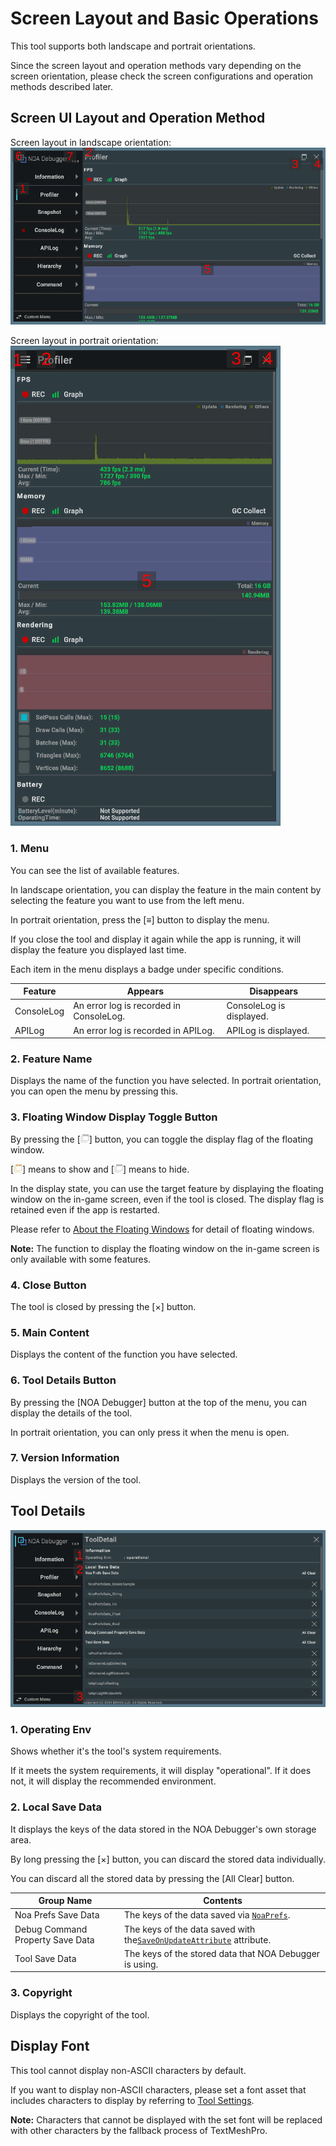 # Screen Layout and Basic Operations

This tool supports both landscape and portrait orientations.

Since the screen layout and operation methods vary depending on the screen orientation, please check the screen
configurations and operation methods described later.

## Screen UI Layout and Operation Method

Screen layout in landscape orientation:<br>
![landscape-detail](../img/landscape-detail.png)

Screen layout in portrait orientation:<br>
![portrait-detail](../img/portrait-detail.png)

### 1. Menu

You can see the list of available features.

In landscape orientation, you can display the feature in the main content by selecting the feature you want to use from
the left menu.

In portrait orientation, press the [≡] button to display the menu.

If you close the tool and display it again while the app is running, it will display the feature you displayed last
time.

Each item in the menu displays a badge under specific conditions.

| Feature    | Appears                                 | Disappears               |
|------------|-----------------------------------------|--------------------------|
| ConsoleLog | An error log is recorded in ConsoleLog. | ConsoleLog is displayed. |
| APILog     | An error log is recorded in APILog.     | APILog is displayed.     |

### 2. Feature Name

Displays the name of the function you have selected. In portrait orientation, you can open the menu by pressing this.

### 3. Floating Window Display Toggle Button

By pressing the [![floating-window-white](../img/icon/floating-window-white.png)] button, you can toggle the display
flag of the floating window.

[![floating-window-yellow](../img/icon/floating-window-yellow.png)] means to show and
[![floating-window-white](../img/icon/floating-window-white.png)] means to hide.

In the display state, you can use the target feature by displaying the floating window on the in-game screen, even if
the tool is closed. The display flag is retained even if the app is restarted.

Please refer to [About the Floating Windows](./FloatingWindow.md) for detail of floating windows.

**Note:** The function to display the floating window on the in-game screen is only available with some features.

### 4. Close Button

The tool is closed by pressing the [×] button.

### 5. Main Content

Displays the content of the function you have selected.

### 6. Tool Details Button

By pressing the [NOA Debugger] button at the top of the menu, you can display the details of the tool.

In portrait orientation, you can only press it when the menu is open.

### 7. Version Information

Displays the version of the tool.

## Tool Details

![landscape-tool-detail](../img/landscape-tool-detail.png)

### 1. Operating Env

Shows whether it's the tool's system requirements.

If it meets the system requirements, it will display "operational". If it does not, it will display the recommended
environment.

### 2. Local Save Data

It displays the keys of the data stored in the NOA Debugger's own storage area.

By long pressing the [×] button, you can discard the stored data individually.

You can discard all the stored data by pressing the [All Clear] button.

| Group Name                       | Contents                                                                                                                   |
|----------------------------------|----------------------------------------------------------------------------------------------------------------------------|
| Noa Prefs Save Data              | The keys of the data saved via [`NoaPrefs`](./Apis.md).                                                                    |
| Debug Command Property Save Data | The keys of the data saved with the[`SaveOnUpdateAttribute`](./DebugCommand/Reference/SaveOnUpdateAttribute.md) attribute. |
| Tool Save Data                   | The keys of the stored data that NOA Debugger is using.                                                                    |

### 3. Copyright

Displays the copyright of the tool.

## Display Font

This tool cannot display non-ASCII characters by default.

If you want to display non-ASCII characters, please set a font asset that includes characters to display by referring
to [Tool Settings](./Settings.md).

**Note:** Characters that cannot be displayed with the set font will be replaced with other characters by the fallback
process of TextMeshPro.
